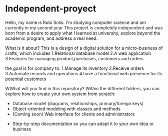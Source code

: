# Independent-proyect
Hello, my name is Rubi Solis. I'm studying computer science and am currently in my second year
This project is completely independent and was born from a desire to apply what I learned at university, explore beyond the academic program, and address a real need.

What is it about? 
This is a design of a digital solution for a micro-business of crafts, which includes
1.Relational database model 
2.A web application 
3.Features for managing product,purchases, customers and orders 

the goal is for company to:
1.Manage its inventory 
2.Receive orders 
3.Automate records and operations 
4.have a functional web presence for its potential customers

WWhat will you find in this repository?
Within the different folders, you can explore how to create your own system from scratch:

* Database model (diagrams, relationships, primary/foreign keys)
* Object-oriented modeling with classes and methods
* (Coming soon) Web interface for clients and administrators

+ Step-by-step documentation so you can adapt it to your own idea or business


